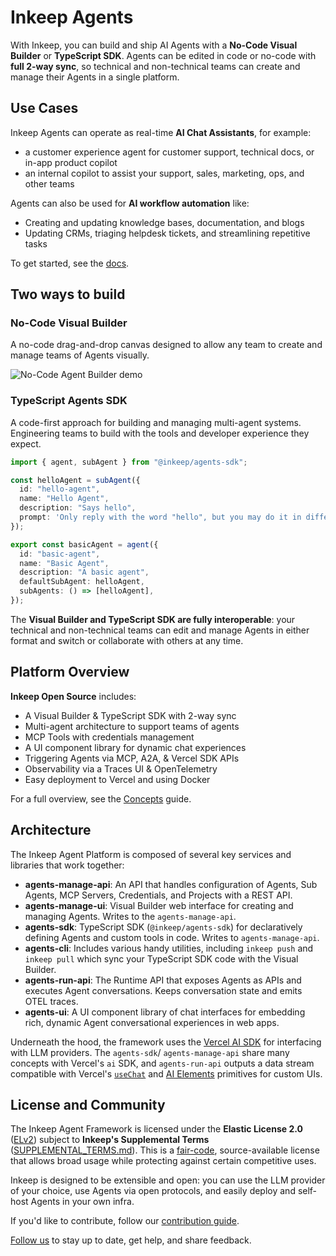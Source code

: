 # Inkeep Agents

With Inkeep, you can build and ship AI Agents with a **No-Code Visual Builder** or **TypeScript SDK**. Agents can be edited in code or no-code with **full 2-way sync**, so technical and non-technical teams can create and manage their Agents in a single platform.

## Use Cases

Inkeep Agents can operate as real-time **AI Chat Assistants**, for example:
- a customer experience agent for customer support, technical docs, or in-app product copilot
- an internal copilot to assist your support, sales, marketing, ops, and other teams

Agents can also be used for **AI workflow automation** like:
- Creating and updating knowledge bases, documentation, and blogs
- Updating CRMs, triaging helpdesk tickets, and streamlining repetitive tasks

To get started, see the [docs](https://docs.inkeep.com).

## Two ways to build

### No-Code Visual Builder

A no-code drag-and-drop canvas designed to allow any team to create and manage teams of Agents visually.

<img
  src="https://docs.inkeep.com/gifs/visual-builder.gif"
  alt="No-Code Agent Builder demo"
/>

### TypeScript Agents SDK

A code-first approach for building and managing multi-agent systems. Engineering teams to build with the tools and developer experience they expect.

   ```typescript
   import { agent, subAgent } from "@inkeep/agents-sdk";

   const helloAgent = subAgent({
     id: "hello-agent",
     name: "Hello Agent",
     description: "Says hello",
     prompt: 'Only reply with the word "hello", but you may do it in different variations like h3110, h3110w0rld, h3110w0rld! etc...',
   });

   export const basicAgent = agent({
     id: "basic-agent",
     name: "Basic Agent",
     description: "A basic agent",
     defaultSubAgent: helloAgent,
     subAgents: () => [helloAgent],
   });
   ```

The **Visual Builder and TypeScript SDK are fully interoperable**: your technical and non-technical teams can edit and manage Agents in either format and switch or collaborate with others at any time.

## Platform Overview

**Inkeep Open Source** includes:
- A Visual Builder & TypeScript SDK with 2-way sync
- Multi-agent architecture to support teams of agents
- MCP Tools with credentials management
- A UI component library for dynamic chat experiences
- Triggering Agents via MCP, A2A, & Vercel SDK APIs
- Observability via a Traces UI & OpenTelemetry
- Easy deployment to Vercel and using Docker

For a full overview, see the [Concepts](https://docs.inkeep.com/concepts) guide.

## Architecture

The Inkeep Agent Platform is composed of several key services and libraries that work together:

- **agents-manage-api**: An API that handles configuration of Agents, Sub Agents, MCP Servers, Credentials, and Projects with a REST API.
- **agents-manage-ui**: Visual Builder web interface for creating and managing Agents. Writes to the `agents-manage-api`.
- **agents-sdk**: TypeScript SDK (`@inkeep/agents-sdk`) for declaratively defining Agents and custom tools in code. Writes to `agents-manage-api`.
- **agents-cli**: Includes various handy utilities, including `inkeep push` and `inkeep pull` which sync your TypeScript SDK code with the Visual Builder.
- **agents-run-api**: The Runtime API that exposes Agents as APIs and executes Agent conversations. Keeps conversation state and emits OTEL traces.
- **agents-ui**: A UI component library of chat interfaces for embedding rich, dynamic Agent conversational experiences in web apps.

Underneath the hood, the framework uses the [Vercel AI SDK](https://ai-sdk.dev/docs/introduction) for interfacing with LLM providers. The `agents-sdk`/ `agents-manage-api` share many concepts with Vercel's `ai` SDK, and `agents-run-api` outputs a data stream compatible with Vercel's [`useChat`](https://ai-sdk.dev/docs/ai-sdk-ui) and [AI Elements](https://ai-sdk.dev/elements/overview) primitives for custom UIs.

## License and Community

The Inkeep Agent Framework is licensed under the **Elastic License 2.0** ([ELv2](https://www.elastic.co/licensing/elastic-license)) subject to **Inkeep's Supplemental Terms** ([SUPPLEMENTAL_TERMS.md](https://github.com/inkeep/agents/blob/main/SUPPLEMENTAL_TERMS.md)). This is a [fair-code](https://faircode.io/), source-available license that allows broad usage while protecting against certain competitive uses.

Inkeep is designed to be extensible and open: you can use the LLM provider of your choice, use Agents via open protocols, and easily deploy and self-host Agents in your own infra. 

If you'd like to contribute, follow our [contribution guide](https://docs.inkeep.com/community/contributing/overview).

[Follow us](https://docs.inkeep.com/community/inkeep-community) to stay up to date, get help, and share feedback.
